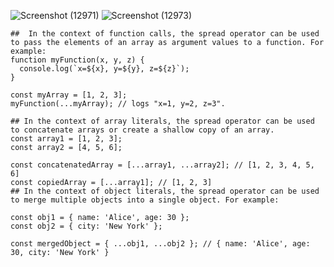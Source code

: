 ![Screenshot (12971)](https://github.com/savin8305/React.js-tutorials/assets/118232727/3c054ecb-d5a3-491d-a173-92c6308f76c7)
![Screenshot (12973)](https://github.com/savin8305/React.js-tutorials/assets/118232727/015cc1aa-7487-4168-8877-764f3ede6450)
```
##  In the context of function calls, the spread operator can be used to pass the elements of an array as argument values to a function. For example:
function myFunction(x, y, z) {
  console.log(`x=${x}, y=${y}, z=${z}`);
}

const myArray = [1, 2, 3];
myFunction(...myArray); // logs "x=1, y=2, z=3".

## In the context of array literals, the spread operator can be used to concatenate arrays or create a shallow copy of an array. 
const array1 = [1, 2, 3];
const array2 = [4, 5, 6];

const concatenatedArray = [...array1, ...array2]; // [1, 2, 3, 4, 5, 6]
const copiedArray = [...array1]; // [1, 2, 3]
## In the context of object literals, the spread operator can be used to merge multiple objects into a single object. For example:

const obj1 = { name: 'Alice', age: 30 };
const obj2 = { city: 'New York' };

const mergedObject = { ...obj1, ...obj2 }; // { name: 'Alice', age: 30, city: 'New York' }

